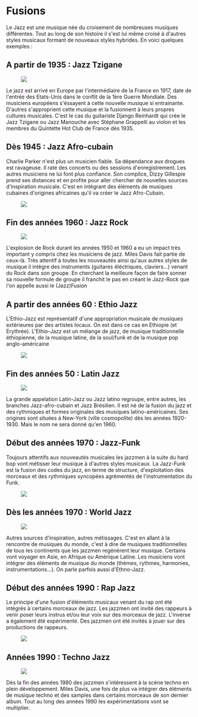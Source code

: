 # Fusions

Le Jazz est une musique née du croisement de nombreuses musiques différentes. Tout au long de son histoire il s'est lui même croisé à d'autres styles musicaux formant de nouveaux styles hybrides. En voici quelques exemples :

## A partir de 1935 : Jazz Tzigane

<div class="encart-paragraph">
<a href="/#/fusions/b1-jazz-tsigane.md#présentation-générale">
<figure class="app-frame fusions encart styles" data-title="Le Quintette Hot Club de France">
<img src="assets/images/quintette-hot-club-de-france.jpg">
</figure>
</a>
<p>Le jazz est arrivé en Europe par l'intermédiaire de la France en 1917, date de l'entrée des Etats-Unis dans le conflit de la 1ère Guerre Mondiale. Des musiciens européens s'éssayent à cette nouvelle musique si entrainante. D'autres s'approprient cette musique et la fusionnent à leurs propres cultures musicales. C'est le cas du guitariste Django Reinhardt qui crée le Jazz Tzigane ou Jazz Manouche avec Stéphane Grappelli au violon et les membres du Quintette Hot Club de France dès 1935.</p></div>

## Dès 1945 : Jazz Afro-cubain
<div class="encart-paragraph">
<p>Charlie Parker n'est plus un musicien fiable. Sa dépendance aux drogues est ravageuse. Il rate des concerts ou des sessions d'enregistrement. Les autres musiciens ne lui font plus confiance. Son complice, Dizzy Gillespie prend ses distances et en profite pour aller chercher de nouvelles sources d'inspiration musicale. C'est en intégrant des éléments de musiques cubaines d'origines africaines qu'il va créer le Jazz Afro-Cubain.</p>
<a href="/#/fusions/b2-jazz-afro-cubain.md">
<figure class="app-frame fusions encart styles" data-title="Le Big Band de Dizzy Gillespie"><img src="assets/images/big-band-dizzy-gillespie.jpg"></figure></a>
</div>


## Fin des années 1960 : Jazz Rock
<div class="encart-paragraph">
<a href="/#/fusions/b3-jazz-rock.md">
<figure class="app-frame fusions encart styles" data-title="Miles Davis"><img src="assets/images/miles-davis-on-bitches-brew.jpg"></figure></a>
<p>L'explosion de Rock durant les années 1950 et 1960 a eu un impact très important y compris chez les musiciens de jazz. Miles Davis fait partie de ceux-là. Très attentif à toutes les nouveautés ainsi qu'aux autres styles de musique il intègre des instruments (guitares éléctriques, claviers...) venant du Rock dans son groupe. En cherchant la meilleure façon de faire sonner sa nouvelle formule de groupe il franchit le pas  en créant le Jazz-Rock que l'on appelle aussi le (Jazz)Fusion</p>
</div>

## A partir des années 60 : Ethio Jazz
<div class="encart-paragraph"><p>L'Ethio-Jazz est représentatif d'une appropriation musicale de musiques extérieures par des artistes locaux. On est dans ce cas en Ethiopie (et Erythrée). L'Ethio-Jazz est un mélange de jazz, de musique traditionnelle éthiopienne, de la musique latine, de la soul/funk et de la musique pop anglo-américaine</p>
<a href="/#/fusions/b4-ethio-jazz.md">
<figure class="app-frame fusions encart styles left" data-title="Mulatu Astatke"><img src="assets/images/Mulatu-Astatke2.jpg"></figure></a>
</div>


## Fin des années 50 : Latin Jazz
<div class="encart-paragraph">
<a href="/#/fusions/b5-latin-jazz.md">
<figure class="app-frame fusions encart styles" data-title="Astrud Gilberto - The Girl from Ipanéma"><img src="assets/images/The-Girl-from-ipanema.jpg"></figure></a>
<p>La grande appelation Latin-Jazz ou Jazz latino regroupe, entre autres, les branches Jazz-afro-cubain et Jazz Brésilien. Il est né de la fusion du jazz et des rythmiques et formes originales des musiques latino-américaines. Ses origines sont situées à New-York (ville cosmopolite) dès les années 1920-1930. Mais le nom ne sera donné qu'en 1960.</p>
</div>

## Début des années 1970 : Jazz-Funk
<div class="encart-paragraph">
<p>Toujours attentifs aux nouveautés musicales les jazzmen à la suite du hard bop vont métisser leur musique à d'autres styles musicaux. La Jazz-Funk est la fusion des codes du jazz, en terme de structure, d'exploitation des morceaux et des rythmiques syncopées agrémentés de l'instrumentation du Funk.</p>
<a href="/#/fusions/b6-funk-jazz.md">
<figure class="app-frame fusions encart styles" data-title="Herbie Hancock"><img src="assets/images/Herbie-Hancock.jpg"></figure></a>
</div>

## Dès les années 1970 : World Jazz
<div class="encart-paragraph">
<a href="/#/fusions/b7-world-jazz.md">
<figure class="app-frame fusions encart styles" data-title="Don Cherry"><img src="assets/images/Don-Cherry.jpg"></figure></a>
<p>Autres sources d'inspiration, autres métissages. C'est en allant à la rencontre de musiques du monde, c'est à dire de musiques traditionnelles de tous les continents que les jazzmen regénèrent leur musique. Certains vont voyager en Asie, en Afrique ou Amérique Latine. Les musiciens vont intégrer des éléments de musique du monde (thèmes, rythmes, harmonies, instrumentations...). On parle parfois aussi d'Ethno-Jazz.</p></div>

## Début des années 1990 : Rap Jazz
<div class="encart-paragraph">
<p>Le principe d'une fusion d'éléments musicaux venant du rap ont été intégrés à certains morceaux de jazz. Les jazzmen ont invité des rappeurs à venir poser leurs instrus et/ou leur voix sur des morceaux de jazz. L'inverse a également été expérimenté. Des jazzmen ont été invités à jouer sur des productions de rappeurs. </p>
<a href="/#/fusions/b8-jazz-rap.md">
<figure class="app-frame fusions encart styles" data-title="Jazz et Rap"><img src="assets/images/image_0744705_20160225_ob_bc4127_capture-d-ecran-2016-02-25-a-15-55.jpg"></figure></a>
</div>

## Années 1990 : Techno Jazz
<div class="encart-paragraph">
<a href="/#/fusions/b9-jazz-techno.md">
<figure class="app-frame fusions encart styles" data-title="Jazz et Techno"><img src="assets/images/TechnoJazz.jpg"></figure></a>
<p>Dès la fin des années 1980 des jazzmen s'intéressent à la scène techno en plein développement. Miles Davis, une fois de plus va intégrer des éléments de musique techno et des samples dans certains morceaux de son dernier album. Tout au long des années 1990 les expérimentations vont se multiplier.</p></div>